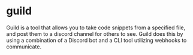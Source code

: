 # guild

Guild is a tool that allows you to take code snippets from a specified file, and post them to a discord channel for others to see. Guild does this by using a combination of a Discord bot and a CLI tool utilizing webhooks to communicate. 

